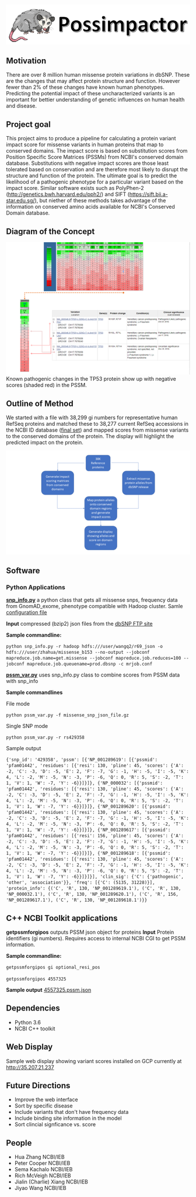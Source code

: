  
![](./possimpactor.png)

## Motivation
There are over 8 million human missense protein variations in dbSNP. These are the changes that may affect protein structure and function. However fewer than 2% of these changes have known human phenotypes. Predicting the potential impact of these uncharacterized variants is an important for bettier understanding of genetic influences on human health and disease.

## Project goal
This project aims to produce a pipeline for calculating a protein variant impact score for missense variants in human proteins that map to conserved domains. The impact score is based on substitution scores from Position Specific Score Matrices (PSSMs) from NCBI's conserved domain database. Substitutions with  negative impact scores are those least tolerated based on conservation and are therefore most likely to disrupt the structure and function of the protein. The ultimate goal is to predict the likelihood of a pathogenic phenotype for a particular variant based on the impact score.  Similar software exists such as PolyPhen-2 (http://genetics.bwh.harvard.edu/pph2/) and SIFT (https://sift.bii.a-star.edu.sg/), but niether of these methods takes advantage of the information on conserved amino acids available for NCBI's Conserved Domain database.
## Diagram of the Concept
![alt text](./product.png)
Known pathogenic changes in the TP53 protein show up with negative scores (shaded red) in the PSSM.


## Outline of Method
We started with a file with 38,299 gi numbers for representative human RefSeq proteins and matched these to 38,277 current RefSeq accessions in the NCBI ID database ([final set](./data/gi_accn_38K)) and mapped scores from missense variants to the conserved domains of the protein. The display will highlight the predicted impact on the protein.

![alt txt](./Flowchart_figures1.png)


## Software
### Python Applications
**[snp_info.py](./src/pssm_var.py)** a python class that gets all missense snps, frequency data from GnomAD_exome, phenotype compatible with Hadoop cluster. Samle [configuration file](./src/)

 **Input** compressed (bzip2) json files from the [dbSNP FTP site](https://ftp.ncbi.nlm.nih.gov/snp/latest_release/JSON/)

 **Sample commandline:**

 ```
 python snp_info.py -r hadoop hdfs:///user/wangq2/r69_json -o hdfs:///user/zhahua/missense_b153 --no-output --jobconf  mapreduce.job.name=get.missense --jobconf mapreduce.job.reduces=100 --jobconf mapreduce.job.queuename=prod.dbsnp -c mrjob.conf
 ```
**[pssm_var.py](./src/pssm_var.py)** uses snp_info.py class to combine scores from PSSM data with snp_info

**Sample commandlines**


File mode
```
python pssm_var.py -f missense_snp_json_file.gz
```
Single SNP mode
```
python pssm_var.py -r rs429358
```
Sample output
```
{'snp_id': '429358', 'pssm': [{'NP_001289619': [{'pssmid': 'pfam01442', 'residues': [{'resi': 130, 'pline': 45, 'scores': {'A': -2, 'C': -3, 'D': -5, 'E': 2, 'F': -7, 'G': -1, 'H': -5, 'I': -5, 'K': 4, 'L': -2, 'M': -5, 'N': -3, 'P': -6, 'Q': 0, 'R': 5, 'S': -2, 'T': 1, 'V': 1, 'W': -7, 'Y': -6}}]}]}, {'NP_000032': [{'pssmid': 'pfam01442', 'residues': [{'resi': 130, 'pline': 45, 'scores': {'A': -2, 'C': -3, 'D': -5, 'E': 2, 'F': -7, 'G': -1, 'H': -5, 'I': -5, 'K': 4, 'L': -2, 'M': -5, 'N': -3, 'P': -6, 'Q': 0, 'R': 5, 'S': -2, 'T': 1, 'V': 1, 'W': -7, 'Y': -6}}]}]}, {'NP_001289620': [{'pssmid': 'pfam01442', 'residues': [{'resi': 130, 'pline': 45, 'scores': {'A': -2, 'C': -3, 'D': -5, 'E': 2, 'F': -7, 'G': -1, 'H': -5, 'I': -5, 'K': 4, 'L': -2, 'M': -5, 'N': -3, 'P': -6, 'Q': 0, 'R': 5, 'S': -2, 'T': 1, 'V': 1, 'W': -7, 'Y': -6}}]}]}, {'NP_001289617': [{'pssmid': 'pfam01442', 'residues': [{'resi': 156, 'pline': 45, 'scores': {'A': -2, 'C': -3, 'D': -5, 'E': 2, 'F': -7, 'G': -1, 'H': -5, 'I': -5, 'K': 4, 'L': -2, 'M': -5, 'N': -3, 'P': -6, 'Q': 0, 'R': 5, 'S': -2, 'T': 1, 'V': 1, 'W': -7, 'Y': -6}}]}]}, {'NP_001289618': [{'pssmid': 'pfam01442', 'residues': [{'resi': 130, 'pline': 45, 'scores': {'A': -2, 'C': -3, 'D': -5, 'E': 2, 'F': -7, 'G': -1, 'H': -5, 'I': -5, 'K': 4, 'L': -2, 'M': -5, 'N': -3, 'P': -6, 'Q': 0, 'R': 5, 'S': -2, 'T': 1, 'V': 1, 'W': -7, 'Y': -6}}]}]}], 'clin_sig': {'C': {'pathogenic', 'other', 'association'}}, 'freq': [{'C': (5135, 31228)}], 'protein_info': {('C', 'R', 130, 'NP_001289619.1'), ('C', 'R', 130, 'NP_000032.1'), ('C', 'R', 130, 'NP_001289620.1'), ('C', 'R', 156, 'NP_001289617.1'), ('C', 'R', 130, 'NP_001289618.1')}}
```

## C++ NCBI Toolkit applications
**getpssmforgipos** outputs PSSM json object for proteins
**Input** Protein identifiers (gi numbers). Requires access to internal NCBI CGI to get PSSM information.

**Sample commandline:**
```
getpssmforgipos gi optional_resi_pos

getpssmforgipos 4557325

```

**Sample output**
[4557325.pssm.json](~/data/4557325.pssm.json)

## Dependencies
* Python 3.6
* NCBI C++ toolkit

## Web Display
Sample web display showing variant scores installed on GCP currently at http://35.207.21.237

## Future Directions
* Improve the web interface
* Sort by specific disease
* Include variants that don't have frequency data
* Include binding site information in the model
* Sort clincial signficance vs. score

## People
* Hua Zhang NCBI/IEB
* Peter Cooper NCBI/IEB
* Sema Kachalo NCBI/IEB
* Rich McVeigh NCBI/IEB
* Jialin (Charlie) Xiang NCBI/IEB
* Jiyao Wang NCBI/IEB


